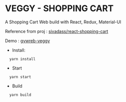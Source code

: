 # VEGGY - SHOPPING CART

A Shopping Cart Web build with React, Redux, Material-UI

Reference from proj : [sivadass/react-shopping-cart](https://github.com/sivadass/react-shopping-cart)

Demo : [gywreb-veggy](http://gywreb-veggy.surge.sh/)

- Install:

```
  yarn install
```

- Start

```
  yarn start
```

- Build

```
  yarn build
```
